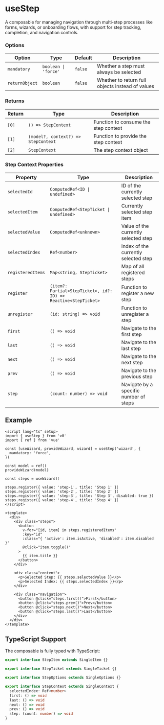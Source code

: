 # useStep

A composable for managing navigation through multi-step processes like forms, wizards, or onboarding flows, with support for step tracking, completion, and navigation controls.

### Options

| Option | Type | Default | Description |
|--------|------|---------|-------------|
| `mandatory` | `boolean \| 'force'` | `false` | Whether a step must always be selected |
| `returnObject` | `boolean` | `false` | Whether to return full objects instead of values |

### Returns

| Return | Type | Description |
|--------|------|-------------|
| `[0]` | `() => StepContext` | Function to consume the step context |
| `[1]` | `(model?, context?) => StepContext` | Function to provide the step context |
| `[2]` | `StepContext` | The step context object |

### Step Context Properties

| Property | Type | Description |
|----------|------|-------------|
| `selectedId` | `ComputedRef<ID \| undefined>` | ID of the currently selected step |
| `selectedItem` | `ComputedRef<StepTicket \| undefined>` | Currently selected step item |
| `selectedValue` | `ComputedRef<unknown>` | Value of the currently selected step |
| `selectedIndex` | `Ref<number>` | Index of the currently selected step |
| `registeredItems` | `Map<string, StepTicket>` | Map of all registered steps |
| `register` | `(item?: Partial<StepTicket>, id?: ID) => Reactive<StepTicket>` | Function to register a new step |
| `unregister` | `(id: string) => void` | Function to unregister a step |
| `first` | `() => void` | Navigate to the first step |
| `last` | `() => void` | Navigate to the last step |
| `next` | `() => void` | Navigate to the next step |
| `prev` | `() => void` | Navigate to the previous step |
| `step` | `(count: number) => void` | Navigate by a specific number of steps |

## Example

```vue
<script lang="ts" setup>
import { useStep } from 'v0'
import { ref } from 'vue'

const [useWizard, provideWizard, wizard] = useStep('wizard', {
  mandatory: 'force',
})

const model = ref()
provideWizard(model)

const steps = useWizard()

steps.register({ value: 'step-1', title: 'Step 1' })
steps.register({ value: 'step-2', title: 'Step 2' })
steps.register({ value: 'step-3', title: 'Step 3', disabled: true })
steps.register({ value: 'step-4', title: 'Step 4' })
</script>

<template>
  <div>
    <div class="steps">
      <button
        v-for="[id, item] in steps.registeredItems"
        :key="id"
        :class="{ 'active': item.isActive, 'disabled': item.disabled }"
        @click="item.toggle()"
      >
        {{ item.title }}
      </button>
    </div>

    <div class="content">
      <p>Selected Step: {{ steps.selectedValue }}</p>
      <p>Selected Index: {{ steps.selectedIndex }}</p>
    </div>

    <div class="navigation">
      <button @click="steps.first()">First</button>
      <button @click="steps.prev()">Prev</button>
      <button @click="steps.next()">Next</button>
      <button @click="steps.last()">Last</button>
    </div>
  </div>
</template>
```

## TypeScript Support

The composable is fully typed with TypeScript:

```ts
export interface StepItem extends SingleItem {}

export interface StepTicket extends SingleTicket {}

export interface StepOptions extends SingleOptions {}

export interface StepContext extends SingleContext {
  selectedIndex: Ref<number>
  first: () => void
  last: () => void
  next: () => void
  prev: () => void
  step: (count: number) => void
}
```
